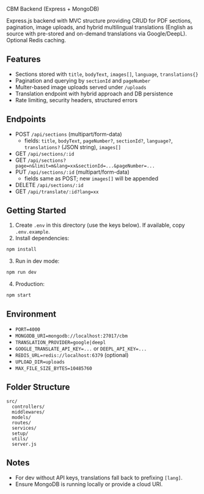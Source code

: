 CBM Backend (Express + MongoDB)

Express.js backend with MVC structure providing CRUD for PDF sections, pagination, image uploads, and hybrid multilingual translations (English as source with pre-stored and on-demand translations via Google/DeepL). Optional Redis caching.

## Features
- Sections stored with `title`, `bodyText`, `images[]`, `language`, `translations{}`
- Pagination and querying by `sectionId` and `pageNumber`
- Multer-based image uploads served under `/uploads`
- Translation endpoint with hybrid approach and DB persistence
- Rate limiting, security headers, structured errors

## Endpoints
- POST `/api/sections` (multipart/form-data)
  - fields: `title`, `bodyText`, `pageNumber?`, `sectionId?`, `language?`, `translations?` (JSON string), `images[]`
- GET `/api/sections/:id`
- GET `/api/sections?page=n&limit=m&lang=xx&sectionId=...&pageNumber=...`
- PUT `/api/sections/:id` (multipart/form-data)
  - fields same as POST; new `images[]` will be appended
- DELETE `/api/sections/:id`
- GET `/api/translate/:id?lang=xx`

## Getting Started
1. Create `.env` in this directory (use the keys below). If available, copy `.env.example`.
2. Install dependencies:
```bash
npm install
```
3. Run in dev mode:
```bash
npm run dev
```
4. Production:
```bash
npm start
```

## Environment
- `PORT=4000`
- `MONGODB_URI=mongodb://localhost:27017/cbm`
- `TRANSLATION_PROVIDER=google|deepl`
- `GOOGLE_TRANSLATE_API_KEY=...` or `DEEPL_API_KEY=...`
- `REDIS_URL=redis://localhost:6379` (optional)
- `UPLOAD_DIR=uploads`
- `MAX_FILE_SIZE_BYTES=10485760`

## Folder Structure
```
src/
  controllers/
  middlewares/
  models/
  routes/
  services/
  setup/
  utils/
  server.js
```

## Notes
- For dev without API keys, translations fall back to prefixing `[lang]`.
- Ensure MongoDB is running locally or provide a cloud URI.

